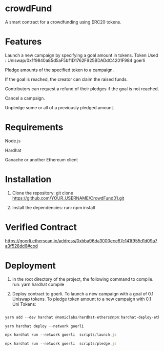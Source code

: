 # crowdFund
A smart contract for a crowdfunding using ERC20 tokens. 


# Features

Launch a new campaign by specifying a goal amount in tokens. Token Used : Uniswap/0x1f9840a85d5aF5bf1D1762F925BDADdC4201F984 goerli

Pledge amounts of the specified token to a campaign.

If the goal is reached, the creator can claim the raised funds.

Contributors can request a refund of their pledges if the goal is not reached.

Cancel a campaign.

Unpledge some or all of a previously pledged amount.

# Requirements

Node.js

Hardhat

Ganache or another Ethereum client


# Installation

1. Clone the repository: git clone https://github.com/YOUR_USERNAME/CrowdFund01.git

2. Install the dependencies:  run:  npm install


# Verified Contract 

https://goerli.etherscan.io/address/0xbba96da3000ece87c141f955d1d09a7a3f528dd6#cod


# Deployment

1. In the root directory of the project, the following command to compile. run:   yarn hardhat compile

2. Deploy contract to goerli. To launch a new campaign with a goal of 0.1 Uniswap tokens. To pledge token amount to a new campaign with 0.1 Uni Tokens:
 ```node.js 
 
yarn add --dev hardhat @nomiclabs/hardhat-ethers@npm:hardhat-deploy-ethers ethers

yarn hardhat deploy --network goerli 

npx hardhat run --network goerli  scripts/launch.js

npx hardhat run --network goerli  scripts/pledge.js





